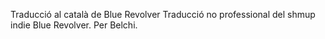 Traducció al català de Blue Revolver
Traducció no professional del shmup indie Blue Revolver.
Per Belchi.
